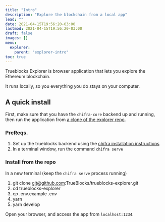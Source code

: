 ```yaml
---
title: "Intro"
description: "Explore the blockchain from a local app"
lead: ""
date: 2021-04-15T19:56:20-03:00
lastmod: 2021-04-15T19:56:20-03:00
draft: false
images: []
menu: 
  explorer:
    parent: "explorer-intro"
toc: true
---
```


Trueblocks Explorer is browser application that lets you explore the Ethereum blockchain.

It runs locally, so you everything you do stays on your computer.

## A quick install

First, make sure that you have the `chifra-core` backend up and running,
then run the application from [a clone of the explorer repo](https://github.com/TrueBlocks/trueblocks-explorer).

### PreReqs.

1. Set up the trueblocks backend using the [chifra installation instructions](/docs/prologue/installing-trueblocks)
2. In a terminal window, run the command `chifra serve`

### Install from the repo

In a new terminal (keep the `chifra serve` process running)

1. git clone git@github.com:TrueBlocks/trueblocks-explorer.git
2. cd trueblocks-explorer
3. cp .env.example .env
4. yarn
5. yarn develop

Open your browser, and access the app from `localhost:1234`.


